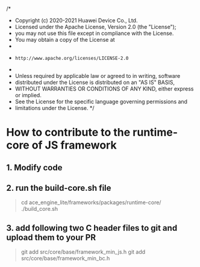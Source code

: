 /*
 * Copyright (c) 2020-2021 Huawei Device Co., Ltd.
 * Licensed under the Apache License, Version 2.0 (the "License");
 * you may not use this file except in compliance with the License.
 * You may obtain a copy of the License at
 *
 *     http://www.apache.org/licenses/LICENSE-2.0
 *
 * Unless required by applicable law or agreed to in writing, software
 * distributed under the License is distributed on an "AS IS" BASIS,
 * WITHOUT WARRANTIES OR CONDITIONS OF ANY KIND, either express or implied.
 * See the License for the specific language governing permissions and
 * limitations under the License.
 */

 # How to contribute to the runtime-core of JS framework
 ## 1. Modify code
 ## 2. run the build-core.sh file
 > cd ace_engine_lite/frameworks/packages/runtime-core/
 > ./build_core.sh

 ## 3. add following two C header files to git and upload them to your PR
 > git add src/core/base/framework_min_js.h
 > git add src/core/base/framework_min_bc.h
